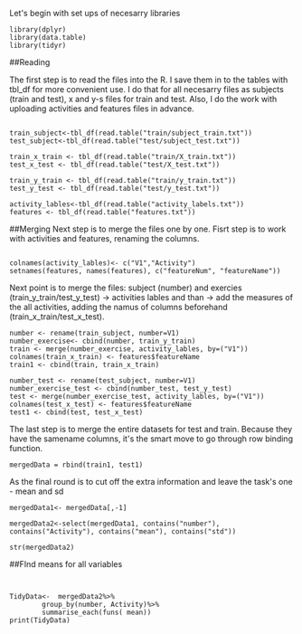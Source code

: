 Let's begin with set ups of necesarry libraries

```{r}
library(dplyr)
library(data.table)
library(tidyr)
```
##Reading

The first step is to read the files into the R. I save them in to the tables with tbl_df for more convenient use. I do that for all necesarry files as subjects (train and test), x and y-s files for train and test. Also, I do the work with uploading activities  and features files in advance.
```{r}

train_subject<-tbl_df(read.table("train/subject_train.txt"))
test_subject<-tbl_df(read.table("test/subject_test.txt"))

train_x_train <- tbl_df(read.table("train/X_train.txt"))
test_x_test <- tbl_df(read.table("test/X_test.txt"))

train_y_train <- tbl_df(read.table("train/y_train.txt"))
test_y_test <- tbl_df(read.table("test/y_test.txt"))

activity_lables<-tbl_df(read.table("activity_labels.txt"))
features <- tbl_df(read.table("features.txt"))
```

##Merging
Next step is to merge the files one by one.
Fisrt step is to work with activities and features, renaming the columns.
```{r}

colnames(activity_lables)<- c("V1","Activity")
setnames(features, names(features), c("featureNum", "featureName"))
```
Next point is to merge  the files: subject (number) and exercies (train_y_train/test_y_test) -> activities lables and than -> add the measures of the all activities, adding the namus of columns beforehand (train_x_train/test_x_test).

```{r}
number <- rename(train_subject, number=V1)
number_exercise<- cbind(number, train_y_train)
train <- merge(number_exercise, activity_lables, by=("V1"))
colnames(train_x_train) <- features$featureName
train1 <- cbind(train, train_x_train)

number_test <- rename(test_subject, number=V1)
number_exercise_test <- cbind(number_test, test_y_test)
test <- merge(number_exercise_test, activity_lables, by=("V1"))
colnames(test_x_test) <- features$featureName
test1 <- cbind(test, test_x_test)
```


The last step is to merge the entire datasets for test and train. Because they have the samename columns, it's the smart move to go through row binding function.

```{r}
mergedData = rbind(train1, test1)
```
As the final round is to cut off the extra information and leave the task's one - mean and sd
```{r}
mergedData1<- mergedData[,-1]

mergedData2<-select(mergedData1, contains("number"), contains("Activity"), contains("mean"), contains("std"))

str(mergedData2)  

```

##FInd means for all variables
```{r}

        
TidyData<-  mergedData2%>%
        group_by(number, Activity)%>%
        summarise_each(funs( mean))
print(TidyData)
       


```

